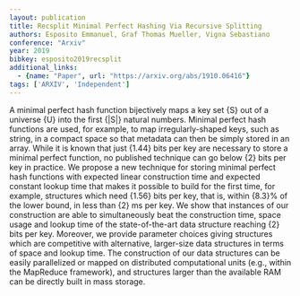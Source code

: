 ```yaml
---
layout: publication
title: Recsplit Minimal Perfect Hashing Via Recursive Splitting
authors: Esposito Emmanuel, Graf Thomas Mueller, Vigna Sebastiano
conference: "Arxiv"
year: 2019
bibkey: esposito2019recsplit
additional_links:
  - {name: "Paper", url: "https://arxiv.org/abs/1910.06416"}
tags: ['ARXIV', 'Independent']
---
```

A minimal perfect hash function bijectively maps a key set \{S\} out of a
universe \{U\} into the first \{|S|\} natural numbers. Minimal perfect hash
functions are used, for example, to map irregularly-shaped keys, such as
string, in a compact space so that metadata can then be simply stored in an
array. While it is known that just \{1.44\} bits per key are necessary to store a
minimal perfect function, no published technique can go below \{2\} bits per key
in practice. We propose a new technique for storing minimal perfect hash
functions with expected linear construction time and expected constant lookup
time that makes it possible to build for the first time, for example,
structures which need \{1.56\} bits per key, that is, within \{8.3\}% of the lower
bound, in less than \{2\} ms per key. We show that instances of our construction
are able to simultaneously beat the construction time, space usage and lookup
time of the state-of-the-art data structure reaching \{2\} bits per key.
Moreover, we provide parameter choices giving structures which are competitive
with alternative, larger-size data structures in terms of space and lookup
time. The construction of our data structures can be easily parallelized or
mapped on distributed computational units (e.g., within the MapReduce
framework), and structures larger than the available RAM can be directly built
in mass storage.
